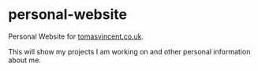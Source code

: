 # personal-website
Personal Website for [tomasvincent.co.uk](https://tomasvincent.co.uk).

This will show my projects I am working on and other personal information about me.
